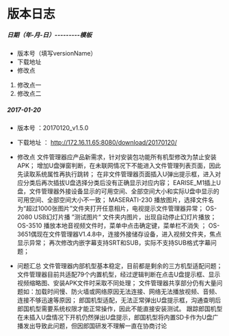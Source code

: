# 版本日志

##### 日期（年-月-日）---------模板
* 版本号（填写versionName）
* 下载地址
* 修改点
1. 修改点一
1. 修改点二


##### 2017-01-20
* 版本号 ：20170120_v1.5.0
* 下载地址 ： http://172.16.11.65:8080/download/20170120/
* 修改点
文件管理器应产品新需求，针对安装包功能所有机型修改为禁止安装APK；
增加U盘弹窗判断，在未联网情况下不能进入文件管理列表页面，因此先读取系统属性再执行跳转；
在非文件管理器页面插入U弹出提示框，进入对应分类后再次插拔U盘选择分类后没有正确显示对应内容；
EARISE_M1插上U盘，文件管理器外接设备显示的可用空间、全部空间大小和实际U盘中显示的可用空间、全部空间大小不一致；
MASERATI-230 播放图片，选择文件名为“超过1000张图片”文件夹打开任意相片，电视提示文件管理器异常；
OS-2080 USB幻灯片播 ”测试图片“ 文件夹内图片，出现自动停止幻灯片播放；
OS-3510 播放本地音视频文件时，菜单中点击确定键，菜单栏不消失 ；
OS-3651偶现在文件管理器V1.4.8中，连接外接储存设备，进入视频文件夹，焦点显示异常；
再次修改内嵌字幕支持SRT和SUB，实际不支持SUB格式字幕问题；

* 问题汇总
文件管理器内部机型基本稳定，目前都是剩余的三方机型适配问题；
文件管理器目前共适配79个内置机型，经过逻辑判断在点击U盘提示框、显示视频缩略图、安装APK文件时采取不同处理；
文件管理器共享部分仍有大量问题如：加载时间慢、防火墙或网络原因无法连接、网络无法播放视频、音频、连接不够迅速等原因；
郎国机型适配，无法正常弹出U盘提示框，沟通查明后郎国机型需要系统权限才能正常操作，因此不能直接安装测试。
跟踪郎国机型在未插入U盘情况下开机仍然弹出U盘提示，郎国机型将内置SD卡作为U盘广播发出导致此问题，但因郎国研发不理解一直在协商讨论
